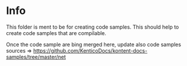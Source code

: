 # Info

This folder is ment to be for creating code samples. This should help to create code samples that are compilable.

Once the code sample are bing merged here, update also code samples sources => https://github.com/KenticoDocs/kontent-docs-samples/tree/master/net
